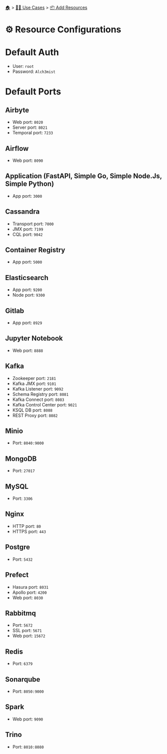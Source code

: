 <!--startTocHeader-->
[🏠](../../README.md) > [👷🏽 Use Cases](../README.md) > [📦 Add Resources](README.md)
# ⚙️ Resource Configurations
<!--endTocHeader-->

# Default Auth

- User: `root`
- Password: `Alch3mist`

# Default Ports

## Airbyte

- Web port: `8020`
- Server port: `8021`
- Temporal port: `7233`

## Airflow

- Web port: `8090`

## Application (FastAPI, Simple Go, Simple Node.Js, Simple Python)

- App port: `3000`

## Cassandra

- Transport port: `7000`
- JMX port: `7199`
- CQL port: `9042`

## Container Registry

- App port: `5000`

## Elasticsearch

- App port: `9200`
- Node port: `9300`

## Gitlab

- App port: `8929`

## Jupyter Notebook

- Web port: `8888`

## Kafka

- Zookeeper port: `2181`
- Kafka JMX port: `9101`
- Kafka Listener port: `9092`
- Schema Registry port: `8081`
- Kafka Connect port: `8083`
- Kafka Control Center port: `9021`
- KSQL DB port: `8088`
- REST Proxy port: `8082`

## Minio

- Port: `8040:9000`

## MongoDB

- Port: `27017`

## MySQL

- Port: `3306`

## Nginx

- HTTP port: `80`
- HTTPS port: `443`

## Postgre

- Port: `5432`

## Prefect

- Hasura port: `8031`
- Apollo port: `4200`
- Web port: `8030`

## Rabbitmq

- Port: `5672`
- SSL port: `5671`
- Web port: `15672`

## Redis

- Port: `6379`

## Sonarqube

- Port: `8050:9000`

## Spark

- Web port: `9090`

## Trino

- Port: `8010:8080`


<!--startTocSubTopic-->
<!--endTocSubTopic-->